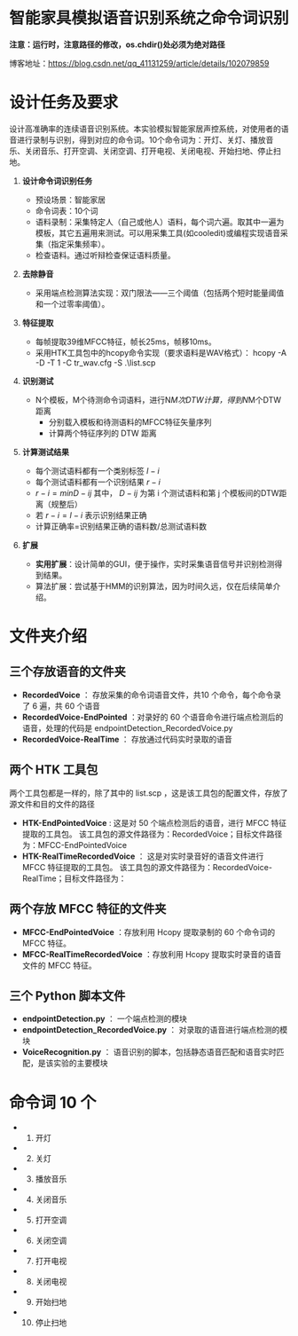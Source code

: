 # 智能家具模拟语音识别系统之命令词识别

**注意：运行时，注意路径的修改，os.chdir()处必须为绝对路径**

博客地址：https://blog.csdn.net/qq_41131259/article/details/102079859

# 设计任务及要求
   设计高准确率的连续语音识别系统。本实验模拟智能家居声控系统，对使用者的语音进行录制与识别，得到对应的命令词。10个命令词为：开灯、关灯、播放音乐、关闭音乐、打开空调、关闭空调、打开电视、关闭电视、开始扫地、停止扫地。
1. **设计命令词识别任务**
	* 预设场景：智能家居
	* 命令词表：10个词
	* 语料录制：采集特定人（自己或他人）语料，每个词六遍。取其中一遍为模板，其它五遍用来测试。可以用采集工具(如cooledit)或编程实现语音采集（指定采集频率）。
	* 检查语料。通过听辩检查保证语料质量。

2. **去除静音**
	* 采用端点检测算法实现：双门限法——三个阈值（包括两个短时能量阈值和一个过零率阈值）。
	
3. **特征提取**
	* 每帧提取39维MFCC特征，帧长25ms，帧移10ms。
	* 采用HTK工具包中的hcopy命令实现（要求语料是WAV格式）：  hcopy -A -D -T 1 -C tr_wav.cfg -S .\list.scp

4. **识别测试**
	* N个模板，M个待测命令词语料，进行N*M次DTW计算，得到N*M个DTW距离
		* 分别载入模板和待测语料的MFCC特征矢量序列
		* 计算两个特征序列的 DTW 距离

5. **计算测试结果**
	* 每个测试语料都有一个类别标签 $l-i$
	* 每个测试语料都有一个识别结果 $r-i$
	* $r-i = minD-{ij}$  其中， $D-{ij}$ 为第 i 个测试语料和第 j 个模板间的DTW距离（规整后）
	* 若 $r-i = l-i$ 表示识别结果正确
	* 计算正确率=识别结果正确的语料数/总测试语料数

6. **扩展**
	* **实用扩展**：设计简单的GUI，便于操作，实时采集语音信号并识别检测得到结果。
	* 算法扩展：尝试基于HMM的识别算法，因为时间久远，仅在后续简单介绍。

# 文件夹介绍

## 三个存放语音的文件夹

* **RecordedVoice** ： 存放采集的命令词语音文件，共10 个命令，每个命令录了 6 遍，共 60 个语音
* **RecordedVoice-EndPointed** ：对录好的 60 个语音命令进行端点检测后的语音，处理的代码是 endpointDetection_RecordedVoice.py
* **RecordedVoice-RealTime** ： 存放通过代码实时录取的语音

## 两个 HTK 工具包

两个工具包都是一样的，除了其中的 list.scp ，这是该工具包的配置文件，存放了源文件和目的文件的路径
* **HTK-EndPointedVoice** : 这是对 50 个端点检测后的语音，进行 MFCC 特征提取的工具包。 该工具包的源文件路径为：RecordedVoice；目标文件路径为：MFCC-EndPointedVoice
* **HTK-RealTimeRecordedVoice** ： 这是对实时录音好的语音文件进行 MFCC 特征提取的工具包。 该工具包的源文件路径为：RecordedVoice-RealTime；目标文件路径为：

## 两个存放 MFCC 特征的文件夹

* **MFCC-EndPointedVoice** ：存放利用 Hcopy 提取录制的 60 个命令词的 MFCC 特征。
* **MFCC-RealTimeRecordedVoice** ：存放利用 Hcopy 提取实时录音的语音文件的 MFCC 特征。

## 三个 Python 脚本文件

* **endpointDetection.py** ： 一个端点检测的模块
* **endpointDetection_RecordedVoice.py** ： 对录取的语音进行端点检测的模块
* **VoiceRecognition.py** ： 语音识别的脚本，包括静态语音匹配和语音实时匹配，是该实验的主要模块

# 命令词 10 个

* 1. 开灯
* 2. 关灯
* 3. 播放音乐
* 4. 关闭音乐
* 5. 打开空调
* 6. 关闭空调
* 7. 打开电视
* 8. 关闭电视
* 9. 开始扫地
* 10. 停止扫地


